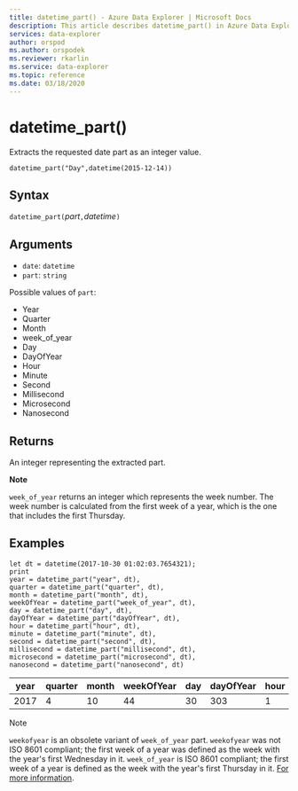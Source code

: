 ```yaml
---
title: datetime_part() - Azure Data Explorer | Microsoft Docs
description: This article describes datetime_part() in Azure Data Explorer.
services: data-explorer
author: orspod
ms.author: orspodek
ms.reviewer: rkarlin
ms.service: data-explorer
ms.topic: reference
ms.date: 03/18/2020
---
```

# datetime_part()

Extracts the requested date part as an integer value.

```kusto
datetime_part("Day",datetime(2015-12-14))
```

## Syntax

`datetime_part(`*part*`,`*datetime*`)`

## Arguments

* `date`: `datetime`
* `part`: `string`

Possible values of `part`: 
- Year
- Quarter
- Month
- week_of_year
- Day
- DayOfYear
- Hour
- Minute
- Second
- Millisecond
- Microsecond
- Nanosecond

## Returns

An integer representing the extracted part.

**Note**

`week_of_year` returns an integer which represents the week number. The week number is calculated from the first week of a year, which is the one that includes the first Thursday.

## Examples

```kusto
let dt = datetime(2017-10-30 01:02:03.7654321); 
print 
year = datetime_part("year", dt),
quarter = datetime_part("quarter", dt),
month = datetime_part("month", dt),
weekOfYear = datetime_part("week_of_year", dt),
day = datetime_part("day", dt),
dayOfYear = datetime_part("dayOfYear", dt),
hour = datetime_part("hour", dt),
minute = datetime_part("minute", dt),
second = datetime_part("second", dt),
millisecond = datetime_part("millisecond", dt),
microsecond = datetime_part("microsecond", dt),
nanosecond = datetime_part("nanosecond", dt)

```

|year|quarter|month|weekOfYear|day|dayOfYear|hour|minute|second|millisecond|microsecond|nanosecond|
|---|---|---|---|---|---|---|---|---|---|---|---|
|2017|4|10|44|30|303|1|2|3|765|765432|765432100|

> [!NOTE]
> `weekofyear` is an obsolete variant of `week_of_year` part. `weekofyear` was not ISO 8601 compliant; the first week of a year was defined as the week with the year's first Wednesday in it.
`week_of_year` is ISO 8601 compliant; the first week of a year is defined as the week with the year's first Thursday in it. [For more information](https://en.wikipedia.org/wiki/ISO_8601#Week_dates).
